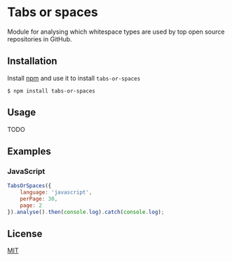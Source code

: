 # Tabs or spaces

Module for analysing which whitespace types are used by top open source repositories in GitHub.

## Installation

Install [npm](http://blog.npmjs.org/post/85484771375/how-to-install-npm) and use it to install `tabs-or-spaces`

```
$ npm install tabs-or-spaces
```

## Usage
TODO

## Examples

### JavaScript

```javascript
TabsOrSpaces({
    language: 'javascript',
    perPage: 30,
    page: 2
}).analyse().then(console.log).catch(console.log);
```

## License

[MIT](//github.com/ukupat/tabs-or-spaces/blob/master/LICENSE)
